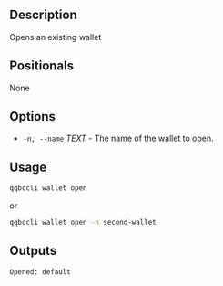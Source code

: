 ## Description

Opens an existing wallet

## Positionals
None
## Options
- `-n, --name` _TEXT_ - The name of the wallet to open.
## Usage


```sh
qqbccli wallet open
```
or
```sh
qqbccli wallet open -n second-wallet
```

## Outputs


```console
Opened: default
```

